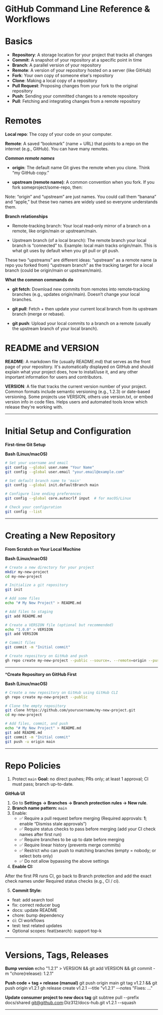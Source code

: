 # GitHub Command Line Reference & Workflows

# Basics

- **Repository**: A storage location for your project that tracks all changes
- **Commit**: A snapshot of your repository at a specific point in time
- **Branch**: A parallel version of your repository
- **Remote**: A version of your repository hosted on a server (like GitHub)
- **Fork**: Your own copy of someone else's repository
- **Clone**: Making a local copy of a repository
- **Pull Request**: Proposing changes from your fork to the original repository
- **Push**: Sending your committed changes to a remote repository
- **Pull**: Fetching and integrating changes from a remote repository

# Remotes

**Local repo**: The copy of your code on your computer.

**Remote**: A saved “bookmark” (name + URL) that points to a repo on the internet (e.g., GitHub). You can have many remotes.

***Common remote names***

- **origin**: The default name Git gives the remote when you clone. Think “my GitHub copy.”

- **upstream (remote name)**: A common convention when you fork. If you fork someproject/some-repo, then:

Note: “origin” and “upstream” are just names. You could call them “banana” and “apple,” but these two names are widely used so everyone understands them.

**Branch relationships**

- Remote‑tracking branch: Your local read‑only mirror of a branch on a remote, like origin/main or upstream/main.

- Upstream branch (of a local branch): The remote branch your local branch is “connected” to. Example: local main tracks origin/main. This is what git uses by default when you git pull or git push.

These two “upstreams” are different ideas:
“upstream” as a remote name (a repo you forked from)
“upstream branch” as the tracking target for a local branch (could be origin/main or upstream/main).

**What the common commands do**
- **git fetch**: Download new commits from remotes into remote‑tracking branches (e.g., updates origin/main). Doesn’t change your local branches.

- **git pull**: Fetch + then update your current local branch from its upstream branch (merge or rebase). 

- **git push**: Upload your local commits to a branch on a remote (usually the upstream branch of your local branch).

# README and VERSION
**README**: A markdown file (usually README.md) that serves as the front page of your repository. It's automatically displayed on GitHub and should explain what your project does, how to install/use it, and any other important information for users and contributors.

**VERSION**: A file that tracks the current version number of your project. Common formats include semantic versioning (e.g., 1.2.3) or date-based versioning. Some projects use VERSION, others use version.txt, or embed version info in code files. Helps users and automated tools know which release they're working with.

---

# Initial Setup and Configuration

**First-time Git Setup**

**Bash (Linux/macOS)**
```bash
# Set your username and email
git config --global user.name "Your Name"
git config --global user.email "your.email@example.com"

# Set default branch name to 'main'
git config --global init.defaultBranch main

# Configure line ending preferences
git config --global core.autocrlf input  # for macOS/Linux

# Check your configuration
git config --list
```

---

# Creating a New Repository

**From Scratch on Your Local Machine**

**Bash (Linux/macOS)**
```bash
# Create a new directory for your project
mkdir my-new-project
cd my-new-project

# Initialize a git repository
git init

# Add some files
echo "# My New Project" > README.md

# Add files to staging
git add README.md

# Create a VERSION file (optional but recommended)
echo "1.0.0" > VERSION
git add VERSION

# Commit files
git commit -m "Initial commit"

# Create repository on GitHub and push
gh repo create my-new-project --public --source=. --remote=origin --push
```
---

***Create Repository on GitHub First**

**Bash (Linux/macOS)**
```bash
# Create a new repository on GitHub using GitHub CLI
gh repo create my-new-project --public

# Clone the empty repository
git clone https://github.com/yourusername/my-new-project.git
cd my-new-project

# Add files, commit, and push
echo "# My New Project" > README.md
git add README.md
git commit -m "Initial commit"
git push -u origin main
```
---

# Repo Policies

1) Protect `main`
**Goal:** no direct pushes; PRs only; at least 1 approval; CI must pass; branch up-to-date.

**GitHub UI**
1. Go to **Settings → Branches → Branch protection rules → New rule**.
2. **Branch name pattern:** `main`
3. Enable:
   - ✅ Require a pull request before merging (Required approvals: **1**; enable “Dismiss stale approvals”)
   - ✅ Require status checks to pass before merging (add your CI check names after first run)
   - ✅ Require branches to be up to date before merging
   - ✅ Require linear history (prevents merge commits)
   - ✅ Restrict who can push to matching branches (empty = nobody; or select bots only)
   - ✅ Do not allow bypassing the above settings
4. **Enable CI:**

After the first PR runs CI, go back to Branch protection and add the exact check names under Required status checks (e.g., CI / ci).

5. **Commit Style:**

- feat: add search tool
- fix: correct reducer bug
- docs: update README
- chore: bump dependency
- ci: CI workflows
- test: test related updates
- Optional scopes: feat(search): support top-k

---

# Versions, Tags, Releases
**Bump version**
echo "1.2.1" > VERSION && git add VERSION && git commit -m "chore(release): 1.2.1"

**Push code + tag + release (manual)**
git push origin main
git tag v1.2.1 && git push origin v1.2.1
gh release create v1.2.1 --title "v1.2.1" --notes "Fixes: …"

**Update consumer project to new docs tag**
git subtree pull --prefix docs/shared git@github.com:Diz312/docs-hub.git v1.2.1 --squash

---

